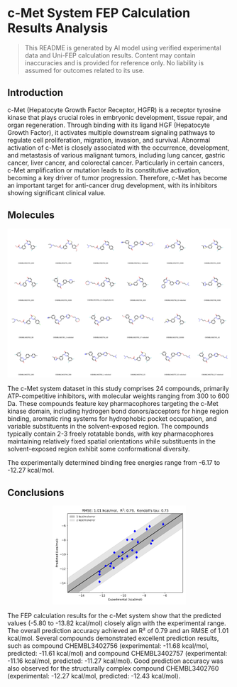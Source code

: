 # c-Met System FEP Calculation Results Analysis

> This README is generated by AI model using verified experimental data and Uni-FEP calculation results. Content may contain inaccuracies and is provided for reference only. No liability is assumed for outcomes related to its use.

## Introduction

c-Met (Hepatocyte Growth Factor Receptor, HGFR) is a receptor tyrosine kinase that plays crucial roles in embryonic development, tissue repair, and organ regeneration. Through binding with its ligand HGF (Hepatocyte Growth Factor), it activates multiple downstream signaling pathways to regulate cell proliferation, migration, invasion, and survival. Abnormal activation of c-Met is closely associated with the occurrence, development, and metastasis of various malignant tumors, including lung cancer, gastric cancer, liver cancer, and colorectal cancer. Particularly in certain cancers, c-Met amplification or mutation leads to its constitutive activation, becoming a key driver of tumor progression. Therefore, c-Met has become an important target for anti-cancer drug development, with its inhibitors showing significant clinical value.

## Molecules

![Molecular structures of representative compounds](mol_grid.png)

The c-Met system dataset in this study comprises 24 compounds, primarily ATP-competitive inhibitors, with molecular weights ranging from 300 to 600 Da. These compounds feature key pharmacophores targeting the c-Met kinase domain, including hydrogen bond donors/acceptors for hinge region binding, aromatic ring systems for hydrophobic pocket occupation, and variable substituents in the solvent-exposed region. The compounds typically contain 2-3 freely rotatable bonds, with key pharmacophores maintaining relatively fixed spatial orientations while substituents in the solvent-exposed region exhibit some conformational diversity.

The experimentally determined binding free energies range from -6.17 to -12.27 kcal/mol.

## Conclusions

<p align="center"><img src="result_dG.png" width="300"></p>

The FEP calculation results for the c-Met system show that the predicted values (-5.80 to -13.82 kcal/mol) closely align with the experimental range. The overall prediction accuracy achieved an R² of 0.79 and an RMSE of 1.01 kcal/mol. Several compounds demonstrated excellent prediction results, such as compound CHEMBL3402756 (experimental: -11.68 kcal/mol, predicted: -11.61 kcal/mol) and compound CHEMBL3402757 (experimental: -11.16 kcal/mol, predicted: -11.27 kcal/mol). Good prediction accuracy was also observed for the structurally complex compound CHEMBL3402760 (experimental: -12.27 kcal/mol, predicted: -12.43 kcal/mol). 